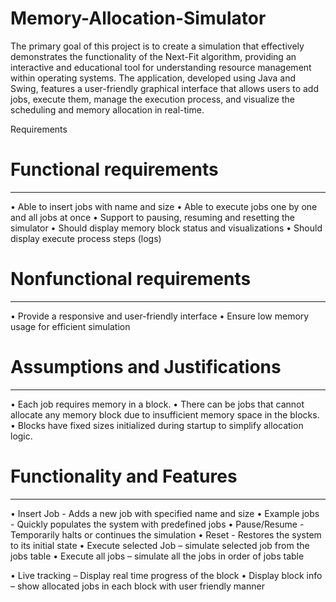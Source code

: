 # Memory-Allocation-Simulator

The primary goal of this project is to create a simulation that effectively demonstrates the functionality of the Next-Fit algorithm, providing an interactive and educational tool for understanding resource management within operating systems. The application, developed using Java and Swing, features a user-friendly graphical interface that allows users to add jobs, execute them, manage the execution process, and visualize the scheduling and memory allocation in real-time.

Requirements

# Functional requirements
-------------------------
•	Able to insert jobs with name and size
•	Able to execute jobs one by one and all jobs at once
•	Support to pausing, resuming and resetting the simulator
•	Should display memory block status and visualizations
•	Should display execute process steps (logs)

# Nonfunctional requirements
----------------------------
•	Provide a responsive and user-friendly interface
•	Ensure low memory usage for efficient simulation

# Assumptions and Justifications
--------------------------------
•	Each job requires memory in a block.
•	There can be jobs that cannot allocate any memory block due to insufficient memory space in the blocks.
•	Blocks have fixed sizes initialized during startup to simplify allocation logic.

# Functionality and Features
----------------------------
•	Insert Job - Adds a new job with specified name and size
•	Example jobs - Quickly populates the system with predefined jobs
•	Pause/Resume - Temporarily halts or continues the simulation
•	Reset - Restores the system to its initial state
•	Execute selected Job – simulate selected job from the jobs table
•	Execute all jobs – simulate all the jobs in order of jobs table

•	Live tracking – Display real time progress of the block
•	Display block info – show allocated jobs in each block with user friendly manner

